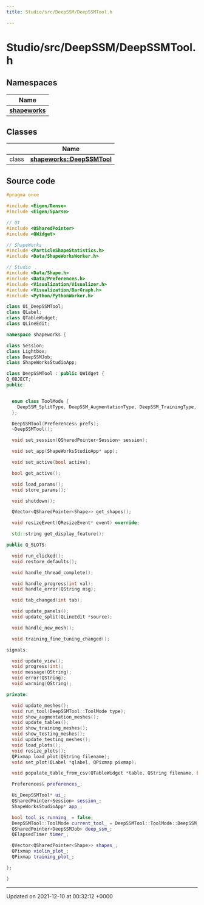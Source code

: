 ```yaml
---
title: Studio/src/DeepSSM/DeepSSMTool.h

---
```


# Studio/src/DeepSSM/DeepSSMTool.h



## Namespaces

| Name           |
| -------------- |
| **[shapeworks](../Namespaces/namespaceshapeworks.md)**  |

## Classes

|                | Name           |
| -------------- | -------------- |
| class | **[shapeworks::DeepSSMTool](../Classes/classshapeworks_1_1DeepSSMTool.md)**  |




## Source code

```cpp
#pragma once

#include <Eigen/Dense>
#include <Eigen/Sparse>

// Qt
#include <QSharedPointer>
#include <QWidget>

// ShapeWorks
#include <ParticleShapeStatistics.h>
#include <Data/ShapeWorksWorker.h>

// Studio
#include <Data/Shape.h>
#include <Data/Preferences.h>
#include <Visualization/Visualizer.h>
#include <Visualization/BarGraph.h>
#include <Python/PythonWorker.h>

class Ui_DeepSSMTool;
class QLabel;
class QTableWidget;
class QLineEdit;

namespace shapeworks {

class Session;
class Lightbox;
class DeepSSMJob;
class ShapeWorksStudioApp;

class DeepSSMTool : public QWidget {
Q_OBJECT;
public:


  enum class ToolMode {
    DeepSSM_SplitType, DeepSSM_AugmentationType, DeepSSM_TrainingType, DeepSSM_TestingType
  };

  DeepSSMTool(Preferences& prefs);
  ~DeepSSMTool();

  void set_session(QSharedPointer<Session> session);

  void set_app(ShapeWorksStudioApp* app);

  void set_active(bool active);

  bool get_active();

  void load_params();
  void store_params();

  void shutdown();

  QVector<QSharedPointer<Shape>> get_shapes();

  void resizeEvent(QResizeEvent* event) override;

  std::string get_display_feature();

public Q_SLOTS:

  void run_clicked();
  void restore_defaults();

  void handle_thread_complete();

  void handle_progress(int val);
  void handle_error(QString msg);

  void tab_changed(int tab);

  void update_panels();
  void update_split(QLineEdit *source);

  void handle_new_mesh();

  void training_fine_tuning_changed();

signals:

  void update_view();
  void progress(int);
  void message(QString);
  void error(QString);
  void warning(QString);

private:

  void update_meshes();
  void run_tool(DeepSSMTool::ToolMode type);
  void show_augmentation_meshes();
  void update_tables();
  void show_training_meshes();
  void show_testing_meshes();
  void update_testing_meshes();
  void load_plots();
  void resize_plots();
  QPixmap load_plot(QString filename);
  void set_plot(QLabel *qlabel, QPixmap pixmap);

  void populate_table_from_csv(QTableWidget *table, QString filename, bool header);

  Preferences& preferences_;

  Ui_DeepSSMTool* ui_;
  QSharedPointer<Session> session_;
  ShapeWorksStudioApp* app_;

  bool tool_is_running_ = false;
  DeepSSMTool::ToolMode current_tool_ = DeepSSMTool::ToolMode::DeepSSM_AugmentationType;
  QSharedPointer<DeepSSMJob> deep_ssm_;
  QElapsedTimer timer_;

  QVector<QSharedPointer<Shape>> shapes_;
  QPixmap violin_plot_;
  QPixmap training_plot_;

};

}
```


-------------------------------

Updated on 2021-12-10 at 00:32:12 +0000
